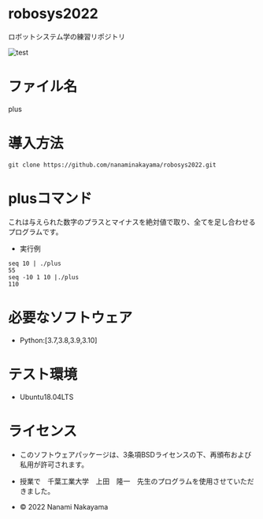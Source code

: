 # robosys2022
ロボットシステム学の練習リポジトリ

![test](https://github.com/nanaminakayama/robosys2022/actions/workflows/test.yml/badge.svg)

# ファイル名
plus

# 導入方法
```
git clone https://github.com/nanaminakayama/robosys2022.git
```

# plusコマンド
これは与えられた数字のプラスとマイナスを絶対値で取り、全てを足し合わせるプログラムです。
* 実行例
```
seq 10 | ./plus
55
seq -10 1 10 |./plus
110
```
# 必要なソフトウェア
* Python:[3.7,3.8,3.9,3.10]

# テスト環境
* Ubuntu18.04LTS

# ライセンス
* このソフトウェアパッケージは、3条項BSDライセンスの下、再頒布および私用が許可されます。


* 授業で　千葉工業大学　上田　隆一　先生のプログラムを使用させていただきました。

* © 2022 Nanami Nakayama   
